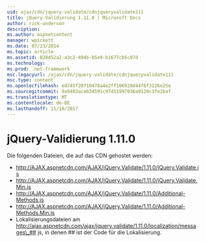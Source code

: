 ```yaml
---
uid: ajax/cdn/jquery-validate/cdnjqueryvalidate111
title: jQuery-Validierung 1.11.0 | Microsoft Docs
author: rick-anderson
description: 
ms.author: aspnetcontent
manager: wpickett
ms.date: 07/23/2014
ms.topic: article
ms.assetid: 028452a2-a3c2-494b-b5e9-b1677cb5c07d
ms.technology: 
ms.prod: .net-framework
msc.legacyurl: /ajax/cdn/jquery-validate/cdnjqueryvalidate111
msc.type: content
ms.openlocfilehash: ed745f20710478a4e2ff106928d44f6f3226e25e
ms.sourcegitcommit: 9a9483aceb34591c97451997036a9120c3fe2baf
ms.translationtype: MT
ms.contentlocale: de-DE
ms.lasthandoff: 11/10/2017
---
```

<a name="jquery-validation-1110"></a>jQuery-Validierung 1.11.0
====================
Die folgenden Dateien, die auf das CDN gehostet werden:

- http://AJAX.aspnetcdn.com/AJAX/jQuery.Validate/1.11.0/jQuery.Validate.js
- http://AJAX.aspnetcdn.com/AJAX/jQuery.Validate/1.11.0/jQuery.Validate.Min.js
- http://AJAX.aspnetcdn.com/AJAX/jQuery.Validate/1.11.0/Additional-Methods.js
- http://AJAX.aspnetcdn.com/AJAX/jQuery.Validate/1.11.0/Additional-Methods.Min.js
- Lokalisierungsdateien am http://ajax.aspnetcdn.com/ajax/jquery.validate/1.11.0/localization/messages\_## js, in denen ## ist der Code für die Lokalisierung.
